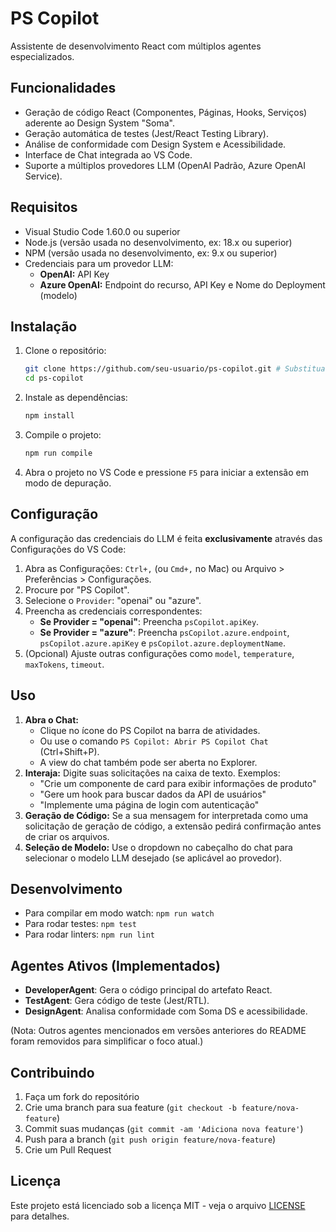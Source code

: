 # PS Copilot

Assistente de desenvolvimento React com múltiplos agentes especializados.

## Funcionalidades

- Geração de código React (Componentes, Páginas, Hooks, Serviços) aderente ao Design System "Soma".
- Geração automática de testes (Jest/React Testing Library).
- Análise de conformidade com Design System e Acessibilidade.
- Interface de Chat integrada ao VS Code.
- Suporte a múltiplos provedores LLM (OpenAI Padrão, Azure OpenAI Service).

## Requisitos

- Visual Studio Code 1.60.0 ou superior
- Node.js (versão usada no desenvolvimento, ex: 18.x ou superior)
- NPM (versão usada no desenvolvimento, ex: 9.x ou superior)
- Credenciais para um provedor LLM:
  - **OpenAI:** API Key
  - **Azure OpenAI:** Endpoint do recurso, API Key e Nome do Deployment (modelo)

## Instalação

1.  Clone o repositório:
    ```bash
    git clone https://github.com/seu-usuario/ps-copilot.git # Substitua pela URL correta
    cd ps-copilot
    ```
2.  Instale as dependências:
    ```bash
    npm install
    ```
3.  Compile o projeto:
    ```bash
    npm run compile
    ```
4.  Abra o projeto no VS Code e pressione `F5` para iniciar a extensão em modo de depuração.

## Configuração

A configuração das credenciais do LLM é feita **exclusivamente** através das Configurações do VS Code:

1.  Abra as Configurações: `Ctrl+,` (ou `Cmd+,` no Mac) ou Arquivo > Preferências > Configurações.
2.  Procure por "PS Copilot".
3.  Selecione o `Provider`: "openai" ou "azure".
4.  Preencha as credenciais correspondentes:
    - **Se Provider = "openai"**: Preencha `psCopilot.apiKey`.
    - **Se Provider = "azure"**: Preencha `psCopilot.azure.endpoint`, `psCopilot.azure.apiKey` e `psCopilot.azure.deploymentName`.
5.  (Opcional) Ajuste outras configurações como `model`, `temperature`, `maxTokens`, `timeout`.

## Uso

1.  **Abra o Chat:**
    - Clique no ícone do PS Copilot na barra de atividades.
    - Ou use o comando `PS Copilot: Abrir PS Copilot Chat` (Ctrl+Shift+P).
    - A view do chat também pode ser aberta no Explorer.
2.  **Interaja:** Digite suas solicitações na caixa de texto. Exemplos:
    - "Crie um componente de card para exibir informações de produto"
    - "Gere um hook para buscar dados da API de usuários"
    - "Implemente uma página de login com autenticação"
3.  **Geração de Código:** Se a sua mensagem for interpretada como uma solicitação de geração de código, a extensão pedirá confirmação antes de criar os arquivos.
4.  **Seleção de Modelo:** Use o dropdown no cabeçalho do chat para selecionar o modelo LLM desejado (se aplicável ao provedor).

## Desenvolvimento

- Para compilar em modo watch: `npm run watch`
- Para rodar testes: `npm test`
- Para rodar linters: `npm run lint`

## Agentes Ativos (Implementados)

- **DeveloperAgent**: Gera o código principal do artefato React.
- **TestAgent**: Gera código de teste (Jest/RTL).
- **DesignAgent**: Analisa conformidade com Soma DS e acessibilidade.

(Nota: Outros agentes mencionados em versões anteriores do README foram removidos para simplificar o foco atual.)

## Contribuindo

1. Faça um fork do repositório
2. Crie uma branch para sua feature (`git checkout -b feature/nova-feature`)
3. Commit suas mudanças (`git commit -am 'Adiciona nova feature'`)
4. Push para a branch (`git push origin feature/nova-feature`)
5. Crie um Pull Request

## Licença

Este projeto está licenciado sob a licença MIT - veja o arquivo [LICENSE](LICENSE) para detalhes.
